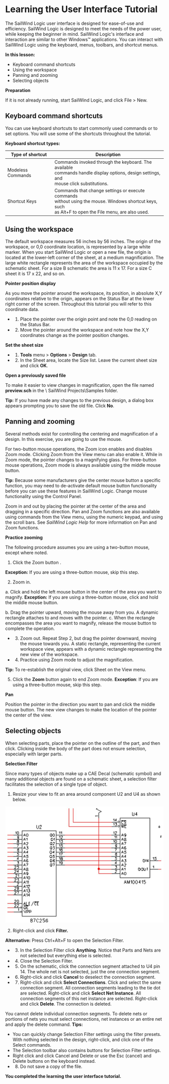 # Learning the User Interface Tutorial

The SailWind Logic user interface is designed for ease-of-use and efficiency. SailWind Logic is designed to meet the needs of the power user, while keeping the beginner in mind. SailWind Logic's interface and interaction are similar to other Windows™ applications. You can interact with SailWind Logic using the keyboard, menus, toolbars, and shortcut menus.

****In this lesson:****

- Keyboard command shortcuts
- Using the workspace
- Panning and zooming
- Selecting objects

****Preparation****

If it is not already running, start SailWind Logic, and click File > New.

## Keyboard command shortcuts
You can use keyboard shortcuts to start commonly used commands or to set options. You will use some of the shortcuts throughout the tutorial.

****Keyboard shortcut types:****

| Type of shortcut  | Description                                                                                                                                                 |
|-------------------|-------------------------------------------------------------------------------------------------------------------------------------------------------------|
| Modeless Commands | Commands invoked through the keyboard. The available<br>commands handle display options, design settings, and<br>mouse click substitutions.                 |
| Shortcut Keys     | Commands that change settings or execute commands<br>without using the mouse. Windows shortcut keys, such<br>as Alt+F to open the File menu, are also used. |

## Using the workspace
The default workspace measures 56 inches by 56 inches. The origin of the workspace, or 0,0 coordinate location, is represented by a large white marker. When you start SailWind Logic or open a new file, the origin is located at the lower-left corner of the sheet, at a medium magnification. The large white rectangle represents the area of the workspace occupied by the schematic sheet. For a size B schematic the area is 11 x 17. For a size C sheet it is 17 x 22, and so on.

****Pointer position display****

As you move the pointer around the workspace, its position, in absolute X,Y coordinates relative to the origin, appears on the Status Bar at the lower right corner of the screen. Throughout this tutorial you will refer to this coordinate data.

- 1. Place the pointer over the origin point and note the 0,0 reading on the Status Bar.
- 2. Move the pointer around the workspace and note how the X,Y coordinates change as the pointer position changes.

****Set the sheet size****

- 1. **Tools** menu > **Options** > **Design** tab.
- 2. In the Sheet area, locate the Size list. Leave the current sheet size and click **OK**.

****Open a previously saved file****

To make it easier to view changes in magnification, open the file named **preview.sch** in the \ SailWind Projects\Samples folder.

**Tip:** If you have made any changes to the previous design, a dialog box appears prompting you to save the old file. Click **No**.

## Panning and zooming
Several methods exist for controlling the centering and magnification of a design. In this exercise, you are going to use the mouse.

For two-button mouse operations, the Zoom icon enables and disables Zoom mode. Clicking Zoom from the View menu can also enable it. While in Zoom mode, the pointer changes to a magnifying glass. For three-button mouse operations, Zoom mode is always available using the middle mouse button.

**Tip:** Because some manufacturers give the center mouse button a specific function, you may need to de-activate default mouse button functionality before you can use these features in SailWind Logic. Change mouse functionality using the Control Panel.

Zoom in and out by placing the pointer at the center of the area and dragging in a specific direction. Pan and Zoom functions are also available using commands from the View menu, using the numeric keypad, and using the scroll bars. See *SailWind Logic Help* for more information on Pan and Zoom functions.

****Practice zooming****

The following procedure assumes you are using a two-button mouse, except where noted.

1. Click the Zoom button .

**Exception:** If you are using a three-button mouse, skip this step.

2. Zoom in.

a. Click and hold the left mouse button in the center of the area you want to magnify. **Exception:** If you are using a three-button mouse, click and hold the middle mouse button.

b. Drag the pointer upward, moving the mouse away from you. A dynamic rectangle attaches to and moves with the pointer.
c. When the rectangle encompasses the area you want to magnify, release the mouse button to complete the operation.
- 3. Zoom out. Repeat Step 2, but drag the pointer downward, moving the mouse towards you. A static rectangle, representing the current workspace view, appears with a dynamic rectangle representing the new view of the workspace.
- 4. Practice using Zoom mode to adjust the magnification.

**Tip:** To re-establish the original view, click Sheet on the View menu.

5. Click the **Zoom** button again to end Zoom mode. **Exception**: If you are using a three-button mouse, skip this step.

****Pan****

Position the pointer in the direction you want to pan and click the middle mouse button. The new view changes to make the location of the pointer the center of the view.

## Selecting objects
When selecting parts, place the pointer on the outline of the part, and then click. Clicking inside the body of the part does not ensure selection, especially with larger parts.

****Selection Filter****

Since many types of objects make up a CAE Decal (schematic symbol) and many additional objects are found on a schematic sheet, a selection filter facilitates the selection of a single type of object.

1. Resize your view to fit an area around component U2 and U4 as shown below.

![](/logic/tutorial/2/_page_3_Figure_0.jpeg)

2. Right-click and click **Filter.**

**Alternative:** Press Ctrl+Alt+F to open the Selection Filter.

- 3. In the Selection Filter click **Anything**. Notice that Parts and Nets are not selected but everything else is selected.
- 4. Close the Selection Filter.
- 5. On the schematic, click the connection segment attached to U4 pin 14. The whole net is not selected, just the one connection segment.
- 6. Right-click and click **Cancel** to deselect the connection segment.
- 7. Right-click and click **Select Connections**. Click and select the same connection segment. All connection segments leading to the tie dot are selected. Right-click and click **Select Net Instance**. All connection segments of this net instance are selected. Right-click and click **Delete**. The connection is deleted.

You cannot delete individual connection segments. To delete nets or portions of nets you must select connections, net instances or an entire net and apply the delete command. **Tips:**

- You can quickly change Selection Filter settings using the filter presets. With nothing selected in the design, right-click, and click one of the Select commands.
- The Selection toolbar also contains buttons for Selection Filter settings.
- Right click and click Cancel and Delete or use the Esc (cancel) and Delete buttons on the keyboard instead.
- 8. Do not save a copy of the file.

****You completed the learning the user interface tutorial.****
